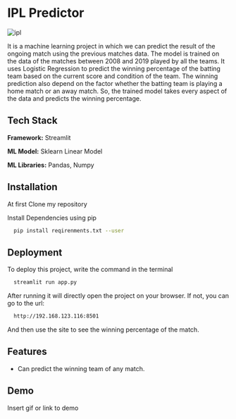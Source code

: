 # IPL Predictor

![ipl](https://user-images.githubusercontent.com/79045145/178051131-9e26fbcf-9391-486e-b11e-02075543a2f8.png)


It is a machine learning project in which we can predict the result of the ongoing match using the previous matches data. The model is trained on the data of the matches between 2008 and 2019 played by all the teams. It uses Logistic Regression to predict the winning percentage of the batting team based on the current score and condition of the team. The winning prediction also depend on the factor whether the batting team is playing a home match or an away match. So, the trained model takes every aspect of the data and predicts the winning percentage. 

## Tech Stack

**Framework:** Streamlit

**ML Model:** Sklearn Linear Model

**ML Libraries:** Pandas, Numpy

## Installation

At first Clone my repository

Install Dependencies using pip 

```bash
  pip install reqirenments.txt --user
```

## Deployment

To deploy this project,
write the command in the terminal

```bash
  streamlit run app.py
```

After running it will directly open the project on your browser.
If not, you can go to the url:
```bash
  http://192.168.123.116:8501
```

And then use the site to see the winning percentage of the match. 

## Features

- Can predict the winning team of any match. 

## Demo

Insert gif or link to demo
